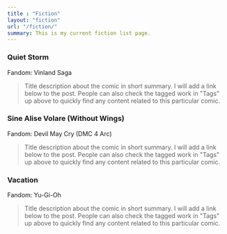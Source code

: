 ```yaml
---
title : "Fiction"
layout: "fiction"
url: "/fiction/"
summary: This is my current fiction list page.
---
```


### Quiet Storm

Fandom: Vinland Saga
>Title description about the comic in short summary. I will add a link below to the post.
People can also check the tagged work in "Tags" up above to quickly find any content related to
this particular comic.

### Sine Alise Volare (Without Wings)

Fandom: Devil May Cry (DMC 4 Arc)
>Title description about the comic in short summary. I will add a link below to the post.
People can also check the tagged work in "Tags" up above to quickly find any content related to
this particular comic.

### Vacation 

Fandom: Yu-Gi-Oh
>Title description about the comic in short summary. I will add a link below to the post.
People can also check the tagged work in "Tags" up above to quickly find any content related to
this particular comic.